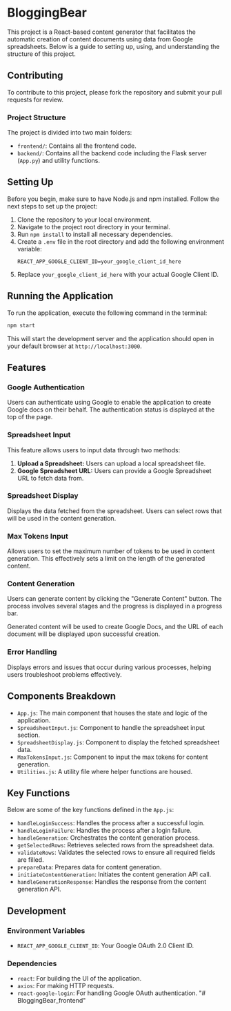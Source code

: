 # BloggingBear

This project is a React-based content generator that facilitates the automatic creation of content documents using data from Google spreadsheets. Below is a guide to setting up, using, and understanding the structure of this project.

## Contributing

To contribute to this project, please fork the repository and submit your pull requests for review.

### Project Structure

The project is divided into two main folders:

- `frontend/`: Contains all the frontend code.
- `backend/`: Contains all the backend code including the Flask server (`App.py`) and utility functions.

## Setting Up

Before you begin, make sure to have Node.js and npm installed. Follow the next steps to set up the project:

1. Clone the repository to your local environment.
2. Navigate to the project root directory in your terminal.
3. Run `npm install` to install all necessary dependencies.
4. Create a `.env` file in the root directory and add the following environment variable:
    ```
    REACT_APP_GOOGLE_CLIENT_ID=your_google_client_id_here
    ```
5. Replace `your_google_client_id_here` with your actual Google Client ID.

## Running the Application

To run the application, execute the following command in the terminal:

```bash
npm start
```

This will start the development server and the application should open in your default browser at `http://localhost:3000`.

## Features

### Google Authentication

Users can authenticate using Google to enable the application to create Google docs on their behalf. The authentication status is displayed at the top of the page.

### Spreadsheet Input

This feature allows users to input data through two methods:

1. **Upload a Spreadsheet:** Users can upload a local spreadsheet file.
2. **Google Spreadsheet URL:** Users can provide a Google Spreadsheet URL to fetch data from.

### Spreadsheet Display

Displays the data fetched from the spreadsheet. Users can select rows that will be used in the content generation.

### Max Tokens Input

Allows users to set the maximum number of tokens to be used in content generation. This effectively sets a limit on the length of the generated content.

### Content Generation

Users can generate content by clicking the "Generate Content" button. The process involves several stages and the progress is displayed in a progress bar.

Generated content will be used to create Google Docs, and the URL of each document will be displayed upon successful creation.

### Error Handling

Displays errors and issues that occur during various processes, helping users troubleshoot problems effectively.

## Components Breakdown

- `App.js`: The main component that houses the state and logic of the application.
- `SpreadsheetInput.js`: Component to handle the spreadsheet input section.
- `SpreadsheetDisplay.js`: Component to display the fetched spreadsheet data.
- `MaxTokensInput.js`: Component to input the max tokens for content generation.
- `Utilities.js`: A utility file where helper functions are housed.

## Key Functions

Below are some of the key functions defined in the `App.js`:

- `handleLoginSuccess`: Handles the process after a successful login.
- `handleLoginFailure`: Handles the process after a login failure.
- `handleGeneration`: Orchestrates the content generation process.
- `getSelectedRows`: Retrieves selected rows from the spreadsheet data.
- `validateRows`: Validates the selected rows to ensure all required fields are filled.
- `prepareData`: Prepares data for content generation.
- `initiateContentGeneration`: Initiates the content generation API call.
- `handleGenerationResponse`: Handles the response from the content generation API.

## Development

### Environment Variables

- `REACT_APP_GOOGLE_CLIENT_ID`: Your Google OAuth 2.0 Client ID.

### Dependencies

- `react`: For building the UI of the application.
- `axios`: For making HTTP requests.
- `react-google-login`: For handling Google OAuth authentication.
"# BloggingBear_frontend" 
